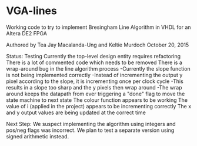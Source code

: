 # VGA-lines
Working code to try to implement Bresingham Line Algorithm in VHDL for an Altera DE2 FPGA

Authored by Tea Jay Macalanda-Ung and Keltie Murdoch
October 20, 2015

Status: Testing
Currently the top-level design entity requires refactoring
There is a lot of commented code which needs to be removed
There is a wrap-around bug in the line algorithm process
  -Currently the slope function is not being implemented correctly
  -Instead of incrementing the output y pixel according to the slope, it is incrementing once per clock cycle
  -This results in a slope too sharp and the y pixels then wrap around
  -The wrap around keeps the datapath from ever triggering a "done" flag to move the state machine to next state
The colour function appears to be working
The value of i (applied in the project) appears to be incrementing correctly
The x and y output values are being updated at the correct time

Next Step: 
We suspect implementing the algorithm using integers and pos/neg flags was incorrect.
We plan to test a separate version using signed arithmetic instead.
